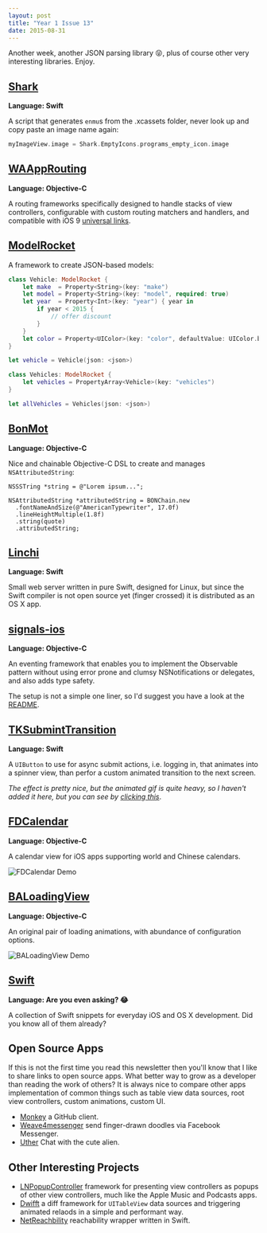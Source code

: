```yaml
---
layout: post
title: "Year 1 Issue 13"
date: 2015-08-31
---
```


Another week, another JSON parsing library 😝, plus of course other very interesting libraries. Enjoy.

## [Shark](https://github.com/kaandedeoglu/Shark)

**Language: Swift**

A script that generates `enmu`s from the .xcassets folder, never look up and copy paste an image name again:

```swift
myImageView.image = Shark.EmptyIcons.programs_empty_icon.image
```

## [WAAppRouting](https://github.com/Wasappli/WAAppRouting)

**Language: Objective-C**

A routing frameworks specifically designed to handle stacks of view controllers, configurable with custom routing matchers and handlers, and compatible with iOS 9 [universal links](https://developer.apple.com/library/prerelease/ios/documentation/General/Conceptual/AppSearch/UniversalLinks.html#//apple_ref/doc/uid/TP40016308-CH12).

## [ModelRocket](https://github.com/ovenbits/ModelRocket)

A framework to create JSON-based models:

```swift
class Vehicle: ModelRocket {
    let make  = Property<String>(key: "make")
    let model = Property<String>(key: "model", required: true)
    let year  = Property<Int>(key: "year") { year in
        if year < 2015 {
            // offer discount
        }
    }
    let color = Property<UIColor>(key: "color", defaultValue: UIColor.blackColor())
}

let vehicle = Vehicle(json: <json>)

class Vehicles: ModelRocket {
    let vehicles = PropertyArray<Vehicle>(key: "vehicles")
}

let allVehicles = Vehicles(json: <json>)
```

## [BonMot](https://github.com/Raizlabs/BonMot)

**Language: Objective-C**

Nice and chainable Objective-C DSL to create and manages `NSAttributedString`:

```objc
NSSSTring *string = @"Lorem ipsum...";

NSAttributedString *attributedString = BONChain.new
  .fontNameAndSize(@"AmericanTypewriter", 17.0f)
  .lineHeightMultiple(1.8f)
  .string(quote)
  .attributedString;
```

## [Linchi](https://github.com/loiclec/Linchi)

**Language: Swift**

Small web server written in pure Swift, designed for Linux, but since the Swift compiler is not open source yet (finger crossed) it is distributed as an OS X app.

## [signals-ios](https://github.com/uber/signals-ios)

**Language: Objective-C**

An eventing framework that enables you to implement the Observable pattern without using error prone and clumsy NSNotifications or delegates, and also adds type safety.

The setup is not a simple one liner, so I'd suggest you have a look at the [README](https://github.com/uber/signals-ios#usage).

## [TKSubmintTransition](https://github.com/entotsu/TKSubmitTransition)

**Language: Swift**

A `UIButton` to use for async submit actions, i.e. logging in, that animates into a spinner view, than perfor a custom animated transition to the next screen.

_The effect is pretty nice, but the animated gif is quite heavy, so I haven't added it here, but you can see by [clicking this](https://github.com/entotsu/TKSubmitTransition#demo)_.

## [FDCalendar](https://github.com/fergusding/FDCalendar)

**Language: Objective-C**

A calendar view for iOS apps supporting world and Chinese calendars.

![FDCalendar Demo](https://camo.githubusercontent.com/6a51cb06d1b6afc22684508f417e29430ade0af6/687474703a2f2f377869616d632e636f6d312e7a302e676c622e636c6f7564646e2e636f6d2f707265766965772e676966)

## [BALoadingView](https://github.com/antiguab/BALoadingView)

**Language: Objective-C**

An original pair of loading animations, with abundance of configuration options.

![BALoadingView Demo](https://raw.githubusercontent.com/antiguab/BALoadingView/master/readmeAssets/example1.gif)

## [Swift](https://github.com/CarlosButron/Swift)

**Language: Are you even asking? 😂**

A collection of Swift snippets for everyday iOS and OS X development. Did you know all of them already?

## Open Source Apps

If this is not the first time you read this newsletter then you'll know that I like to share links to open source apps. What better way to grow as a developer than reading the work of others? It is always nice to compare other apps implementation of common things such as table view data sources, root view controllers, custom animations, custom UI.

* [Monkey](https://github.com/coderyi/Monkey) a GitHub client.
* [Weave4messenger](https://github.com/rshev/Weave4messenger) send finger-drawn doodles via Facebook Messenger.
* [Uther](https://github.com/callmewhy/Uther) Chat with the cute alien.

## Other Interesting Projects

* [LNPopupController](https://github.com/LeoNatan/LNPopupController) framework for presenting view controllers as popups of other view controllers, much like the Apple Music and Podcasts apps.
* [Dwifft](https://github.com/jflinter/Dwifft) a diff framework for `UITableView` data sources and triggering animated relaods in a simple and performant way.
* [NetReachbility](https://github.com/liufan321/NetReachability) reachability wrapper written in Swift.
